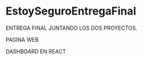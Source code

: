 # EstoySeguroEntregaFinal

ENTREGA FINAL JUNTANDO LOS DOS PROYECTOS.

PAGINA WEB

DASHBOARD EN REACT
